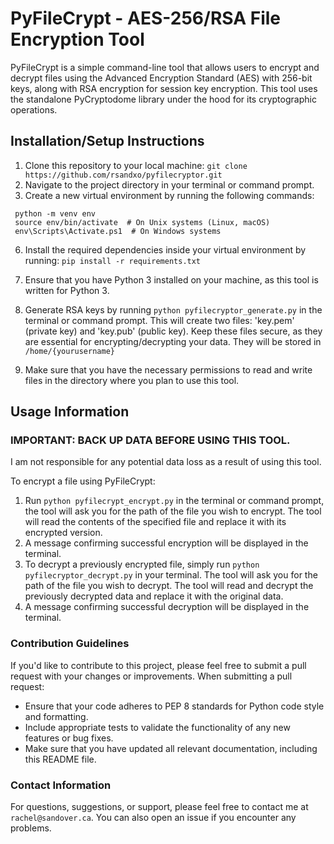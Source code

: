 # PyFileCrypt - AES-256/RSA File Encryption Tool


PyFileCrypt is a simple command-line tool that allows users to encrypt and decrypt files using the Advanced Encryption Standard (AES) with 256-bit keys, along with RSA encryption for session key encryption. This tool uses the standalone PyCryptodome library under the hood for its cryptographic operations.

## Installation/Setup Instructions


1. Clone this repository to your local machine: `git clone https://github.com/rsandxo/pyfilecryptor.git`
2. Navigate to the project directory in your terminal or command prompt.
3. Create a new virtual environment by running the following commands:
  ```
   python -m venv env
   source env/bin/activate  # On Unix systems (Linux, macOS)
   env\Scripts\Activate.ps1  # On Windows systems
  ``` 
6. Install the required dependencies inside your virtual environment by running:
   `pip install -r requirements.txt`

   
5. Ensure that you have Python 3 installed on your machine, as this tool is written for Python 3.
6. Generate RSA keys by running `python pyfilecryptor_generate.py` in the terminal or command prompt. This will create two files: 'key.pem' (private key) and 'key.pub' (public key). Keep these files secure, as they are essential for encrypting/decrypting your data. They will be stored in `/home/{yourusername}`
7. Make sure that you have the necessary permissions to read and write files in the directory where you plan to use this tool.

## Usage Information

### IMPORTANT: BACK UP DATA BEFORE USING THIS TOOL.
I am not responsible for any potential data loss as a result of using this tool.

To encrypt a file using PyFileCrypt:
1. Run `python pyfilecrypt_encrypt.py` in the terminal or command prompt, the tool will ask you for the path of the file you wish to encrypt. The tool will read the contents of the specified file and replace it with its encrypted version.
2. A message confirming successful encryption will be displayed in the terminal.
3. To decrypt a previously encrypted file, simply run `python pyfilecryptor_decrypt.py` in your terminal. The tool will ask you for the path of the file you wish to decrypt. The tool will read and decrypt the previously decrypted data and replace it with the original data.
4. A message confirming successful decryption will be displayed in the terminal.
   
### Contribution Guidelines


If you'd like to contribute to this project, please feel free to submit a pull request with your changes or improvements. When submitting a pull request:
- Ensure that your code adheres to PEP 8 standards for Python code style and formatting.
- Include appropriate tests to validate the functionality of any new features or bug fixes.
- Make sure that you have updated all relevant documentation, including this README file.

### Contact Information

For questions, suggestions, or support, please feel free to contact me at `rachel@sandover.ca`. You can also open an issue if you encounter any problems.

